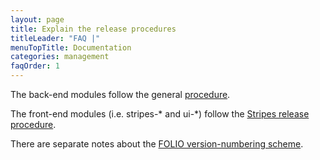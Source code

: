```yaml
---
layout: page
title: Explain the release procedures
titleLeader: "FAQ |"
menuTopTitle: Documentation
categories: management
faqOrder: 1
---
```


The back-end modules follow the general [procedure](/guidelines/release-procedures/).

The front-end modules (i.e. stripes-* and ui-*) follow the
[Stripes release procedure](https://github.com/folio-org/stripes-core/blob/master/doc/release-procedure.md).

There are separate notes about the
[FOLIO version-numbering scheme](/community/contrib-code#version-numbers).
